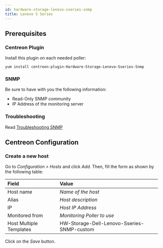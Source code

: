 ```yaml
---
id: hardware-storage-lenovo-sseries-snmp
title: Lenovo S Series
---
```


## Prerequisites

### Centreon Plugin

Install this plugin on each needed poller:

``` shell
yum install centreon-plugin-Hardware-Storage-Lenovo-Sseries-Snmp
```

### SNMP

Be sure to have with you the following information:

  - Read-Only SNMP community
  - IP Address of the monitoring server

### Troubleshooting

Read [Troubleshooting
SNMP](http://documentation.centreon.com/docs/centreon-plugins/en/latest/user/guide.html#snmp)

## Centreon Configuration

### Create a new host

Go to *Configuration \> Hosts* and click *Add*. Then, fill the form as shown by
the following table:

| Field                   | Value                                      |
| :---------------------- | :----------------------------------------- |
| Host name               | *Name of the host*                         |
| Alias                   | *Host description*                         |
| IP                      | *Host IP Address*                          |
| Monitored from          | *Monitoring Poller to use*                 |
| Host Multiple Templates | HW-Storage-Dell-Lenovo-Sseries-SNMP-custom |

Click on the *Save* button.
